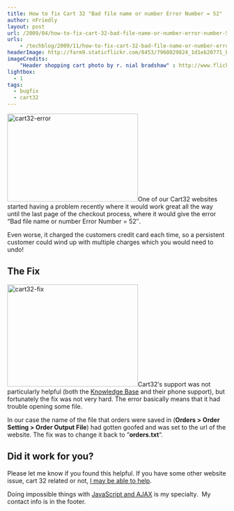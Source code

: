 ```yaml
---
title: How to fix Cart 32 "Bad file name or number Error Number = 52"
author: nFriedly
layout: post
url: /2009/04/how-to-fix-cart-32-bad-file-name-or-number-error-number-52/
urls:
    - /techblog/2009/11/how-to-fix-cart-32-bad-file-name-or-number-error-number-52/
headerImage: http://farm9.staticflickr.com/8453/7968029824_1d1eb20771_b.jpg
imageCredits:
	"Header shopping cart photo by r. nial bradshaw" : http://www.flickr.com/photos/zionfiction/7968029824/
lightbox:
  - 1
tags:
  - bugfix
  - cart32
---
```

<a href="http://nfriedly.com/techblog/wp-content/uploads/2009/11/cart32-error.png" rel="lightbox"><img class="alignleft size-medium wp-image-244" title="cart32-error" src="http://nfriedly.com/techblog/wp-content/uploads/2009/11/cart32-error-300x202.png" alt="cart32-error" width="300" height="202" /></a>One of our Cart32 websites started having a problem recently where it would work great all the way until the last page of the checkout process, where it would give the error &#8220;Bad file name or number Error Number = 52&#8243;.

Even worse, it charged the customers credit card each time, so a persistent customer could wind up with multiple charges which you would need to undo!

<!--more-->

## The Fix

<a href="http://nfriedly.com/techblog/wp-content/uploads/2009/11/cart32-fix.png" rel="lightbox"><img class="size-medium wp-image-245 alignright" title="cart32-fix" src="http://nfriedly.com/techblog/wp-content/uploads/2009/11/cart32-fix-300x235.png" alt="cart32-fix" width="300" height="235" /></a>Cart32&#8242;s support was not particularly helpful (both the [Knowledge Base][1] and their phone support), but fortunately the fix was not very hard. The error basically means that it had trouble opening some file.

In our case the name of the file that orders were saved in (**Orders > Order Setting > Order Output File**) had gotten goofed and was set to the url of the website. The fix was to change it back to &#8220;**orders.txt**&#8220;.

## Did it work for you?

Please let me know if you found this helpful. If you have some other website issue, cart 32 related or not, [I may be able to help][2].

Doing impossible things with [JavaScript and AJAX][3] is my specialty.  My contact info is in the footer.

 [1]: http://www.cart32.com/kb.asp
 [2]: http://nfriedly.com/webdev
 [3]: http://nfriedly.com/webdev/javascript
